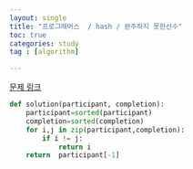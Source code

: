 ```yaml
---
layout: single
title: "프로그래머스  / hash / 완주하지 못한선수"
toc: true
categories: study
tag : [algorithm]

---
```



[문제 링크](https://programmers.co.kr/learn/courses/30/lessons/42576)

```python
def solution(participant, completion):
    participant=sorted(participant)
    completion=sorted(completion)
    for i,j in zip(participant,completion):
        if i != j:
            return i
    return  participant[-1]
```
